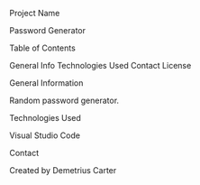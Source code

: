 Project Name

Password Generator

Table of Contents

General Info
Technologies Used
Contact
License

General Information

Random password generator.





Technologies Used

Visual Studio Code

Contact

Created by Demetrius Carter
